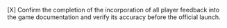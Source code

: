 [X] Confirm the completion of the incorporation of all player feedback into the game documentation and verify its accuracy before the official launch.
